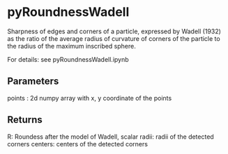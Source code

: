 # pyRoundnessWadell

Sharpness of edges and corners of a particle, expressed by Wadell (1932) as the ratio of the average radius of curvature of corners of the particle to the radius of the maximum inscribed sphere.

For details: see pyRoundnessWadell.ipynb

Parameters
----------
points : 2d numpy array with x, y coordinate of the points


Returns
-------
 R:  Roundess after the model of Wadell,  scalar
 radii: radii of the detected corners
 centers: centers of the detected corners
    


